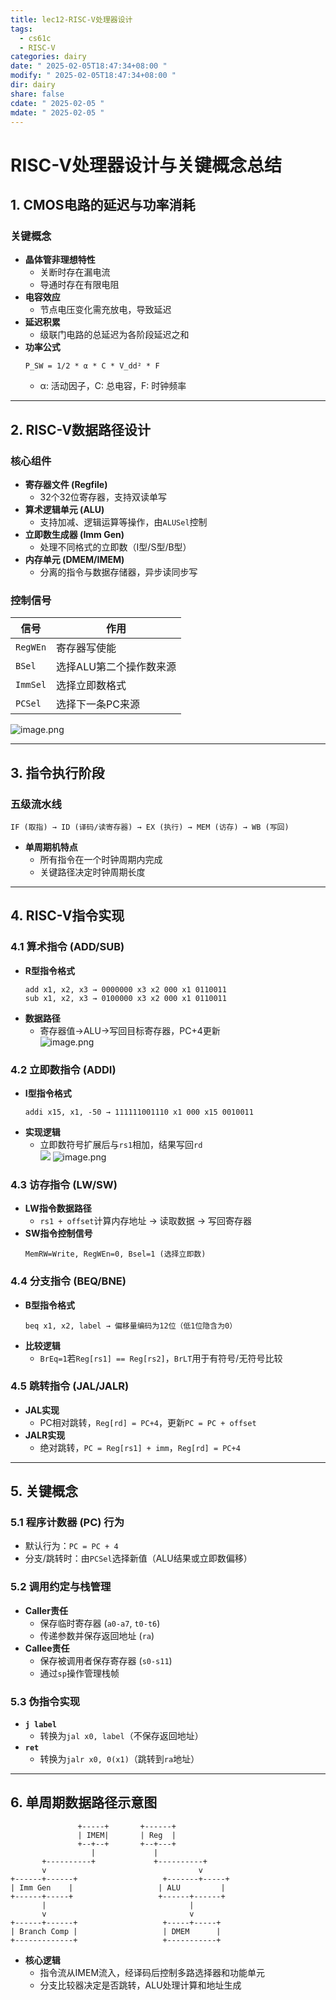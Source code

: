 ```yaml
---
title: lec12-RISC-V处理器设计
tags:
  - cs61c
  - RISC-V
categories: dairy
date: " 2025-02-05T18:47:34+08:00 "
modify: " 2025-02-05T18:47:34+08:00 "
dir: dairy
share: false
cdate: " 2025-02-05 "
mdate: " 2025-02-05 "
---
```


# RISC-V处理器设计与关键概念总结

## 1. CMOS电路的延迟与功率消耗
### 关键概念
- **晶体管非理想特性**  
  - 关断时存在漏电流  
  - 导通时存在有限电阻  
- **电容效应**  
  - 节点电压变化需充放电，导致延迟  
- **延迟积累**  
  - 级联门电路的总延迟为各阶段延迟之和  
- **功率公式**  
  ```plaintext
  P_SW = 1/2 * α * C * V_dd² * F
  ```
  - α: 活动因子，C: 总电容，F: 时钟频率

---

## 2. RISC-V数据路径设计
### 核心组件
- **寄存器文件 (Regfile)**  
  - 32个32位寄存器，支持双读单写  
- **算术逻辑单元 (ALU)**  
  - 支持加减、逻辑运算等操作，由`ALUSel`控制  
- **立即数生成器 (Imm Gen)**  
  - 处理不同格式的立即数（I型/S型/B型）  
- **内存单元 (DMEM/IMEM)**  
  - 分离的指令与数据存储器，异步读同步写  

### 控制信号
| 信号       | 作用                     |
|------------|--------------------------|
| `RegWEn`   | 寄存器写使能             |
| `BSel`     | 选择ALU第二个操作数来源  |
| `ImmSel`   | 选择立即数格式           |
| `PCSel`    | 选择下一条PC来源         |
![image.png](https://raw.githubusercontent.com/Tendourisu/images/master/202502051848020.png)

---

## 3. 指令执行阶段
### 五级流水线
```plaintext
IF (取指) → ID (译码/读寄存器) → EX (执行) → MEM (访存) → WB (写回)
```
- **单周期机特点**  
  - 所有指令在一个时钟周期内完成  
  - 关键路径决定时钟周期长度  

---

## 4. RISC-V指令实现
### 4.1 算术指令 (ADD/SUB)
- **R型指令格式**  
  ```plaintext
  add x1, x2, x3 → 0000000 x3 x2 000 x1 0110011
  sub x1, x2, x3 → 0100000 x3 x2 000 x1 0110011
  ```
- **数据路径**  
  - 寄存器值→ALU→写回目标寄存器，PC+4更新  
![image.png](https://raw.githubusercontent.com/Tendourisu/images/master/202502051942754.png)

### 4.2 立即数指令 (ADDI)
- **I型指令格式**  
  ```plaintext
  addi x15, x1, -50 → 111111001110 x1 000 x15 0010011
  ```
- **实现逻辑**  
  - 立即数符号扩展后与`rs1`相加，结果写回`rd`  
![](https://raw.githubusercontent.com/Tendourisu/images/master/202502051946121.png)
![image.png](https://raw.githubusercontent.com/Tendourisu/images/master/202502051946789.png)

### 4.3 访存指令 (LW/SW)
- **LW指令数据路径**  
  - `rs1 + offset`计算内存地址 → 读取数据 → 写回寄存器  
- **SW指令控制信号**  
  ```plaintext
  MemRW=Write, RegWEn=0, Bsel=1 (选择立即数)
  ```

### 4.4 分支指令 (BEQ/BNE)
- **B型指令格式**  
  ```plaintext
  beq x1, x2, label → 偏移量编码为12位（低1位隐含为0）
  ```
- **比较逻辑**  
  - `BrEq=1`若`Reg[rs1] == Reg[rs2]`，`BrLT`用于有符号/无符号比较  

### 4.5 跳转指令 (JAL/JALR)
- **JAL实现**  
  - PC相对跳转，`Reg[rd] = PC+4`，更新`PC = PC + offset`  
- **JALR实现**  
  - 绝对跳转，`PC = Reg[rs1] + imm`，`Reg[rd] = PC+4`  

---

## 5. 关键概念
### 5.1 程序计数器 (PC) 行为
- 默认行为：`PC = PC + 4`  
- 分支/跳转时：由`PCSel`选择新值（ALU结果或立即数偏移）  

### 5.2 调用约定与栈管理
- **Caller责任**  
  - 保存临时寄存器 (`a0-a7`, `t0-t6`)  
  - 传递参数并保存返回地址 (`ra`)  
- **Callee责任**  
  - 保存被调用者保存寄存器 (`s0-s11`)  
  - 通过`sp`操作管理栈帧  

### 5.3 伪指令实现
- **`j label`**  
  - 转换为`jal x0, label`（不保存返回地址）  
- **`ret`**  
  - 转换为`jalr x0, 0(x1)`（跳转到`ra`地址）  

---

## 6. 单周期数据路径示意图
```plaintext
               +-----+       +------+
               | IMEM|       | Reg  |
               +--+--+       +--+---+
                  |             |
       +----------+             +----------+
       v                                  v
+------+------+                   +-------+-----+
| Imm Gen    |                   | ALU         |
+------+-----+                   +------+------+
       |                                |
       v                                v
+------+------+                   +-----+-----+
| Branch Comp |                   | DMEM      |
+-------------+                   +-----------+
```
- **核心逻辑**  
  - 指令流从IMEM流入，经译码后控制多路选择器和功能单元  
  - 分支比较器决定是否跳转，ALU处理计算和地址生成  
